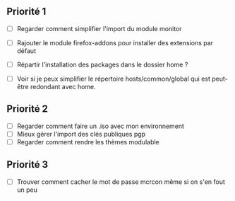 Priorité 1
----------
- [ ] Regarder comment simplifier l'import du module monitor
- [ ] Rajouter le module firefox-addons pour installer des extensions par défaut
- [ ] Répartir l'installation des packages dans le dossier home ?
- [ ] Voir si je peux simplifier le répertoire hosts/common/global qui est peut-être redondant avec home.


Priorité 2
----------
- [ ] Regarder comment faire un .iso avec mon environnement
- [ ] Mieux gérer l'import des clés publiques pgp
- [ ] Regarder comment rendre les thèmes modulable

Priorité 3
----------
- [ ] Trouver comment cacher le mot de passe mcrcon même si on s'en fout un peu
